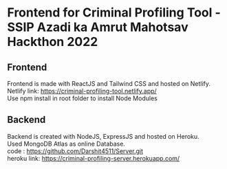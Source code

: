 # Frontend for Criminal Profiling Tool - SSIP Azadi ka Amrut Mahotsav Hackthon 2022


## Frontend
Frontend is made with ReactJS and Tailwind CSS and hosted on Netlify.\
Netlify link: https://criminal-profiling-tool.netlify.app/ \
Use npm install in root folder to install Node Modules


## Backend
Backend is created with NodeJS, ExpressJS and hosted on Heroku.\
Used MongoDB Atlas as online Database.\
code : https://github.com/Darshit4511/Server.git \
heroku link: https://criminal-profiling-server.herokuapp.com/
 
